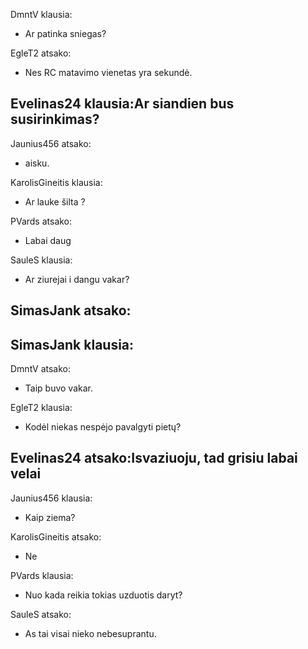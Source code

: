
DmntV klausia:
- Ar patinka sniegas?

EgleT2 atsako:
- Nes RC matavimo vienetas yra sekundė.

Evelinas24 klausia:Ar siandien bus susirinkimas?
-

Jaunius456 atsako:
- aisku.

KarolisGineitis klausia:
- Ar lauke šilta ?

PVards atsako:
- Labai daug

SauleS klausia:
- Ar ziurejai i dangu vakar?

SimasJank atsako:
-

SimasJank klausia:
-

DmntV atsako:
- Taip buvo vakar.

EgleT2 klausia:
- Kodėl niekas nespėjo pavalgyti pietų?

Evelinas24 atsako:Isvaziuoju, tad grisiu labai velai
-

Jaunius456 klausia:
- Kaip ziema?

KarolisGineitis atsako:
- Ne

PVards klausia:
- Nuo kada reikia tokias uzduotis daryt?

SauleS atsako:
- As tai visai nieko nebesuprantu.
